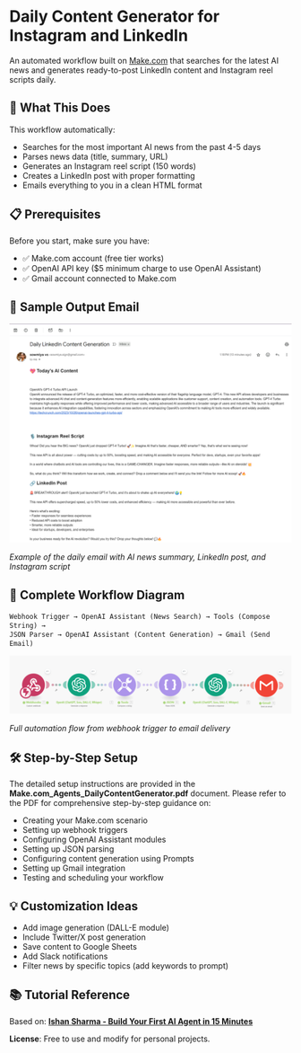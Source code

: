 # Daily Content Generator for Instagram and LinkedIn

An automated workflow built on [Make.com](https://www.make.com/) that searches for the latest AI news and generates ready-to-post LinkedIn content and Instagram reel scripts daily.

## 🎯 What This Does

This workflow automatically:
-  Searches for the most important AI news from the past 4-5 days
-  Parses news data (title, summary, URL)
-  Generates an Instagram reel script (150 words)
-  Creates a LinkedIn post with proper formatting
-  Emails everything to you in a clean HTML format

## 📋 Prerequisites

Before you start, make sure you have:
- ✅ Make.com account (free tier works)
- ✅ OpenAI API key ($5 minimum charge to use OpenAI Assistant)
- ✅ Gmail account connected to Make.com

## 📧 Sample Output Email

![FinalEmail Output](FinalEMailOutput.png)

*Example of the daily email with AI news summary, LinkedIn post, and Instagram script*

## 🔄 Complete Workflow Diagram

```
Webhook Trigger → OpenAI Assistant (News Search) → Tools (Compose String) → 
JSON Parser → OpenAI Assistant (Content Generation) → Gmail (Send Email)
```
![Workflow](Workflow.png)

*Full automation flow from webhook trigger to email delivery*

## 🛠️ Step-by-Step Setup

The detailed setup instructions are provided in the **Make.com_Agents_DailyContentGenerator.pdf** document. Please refer to the PDF for comprehensive step-by-step guidance on:

- Creating your Make.com scenario
- Setting up webhook triggers
- Configuring OpenAI Assistant modules 
- Setting up JSON parsing
- Configuring content generation using Prompts
- Setting up Gmail integration
- Testing and scheduling your workflow

## 💡 Customization Ideas

-  Add image generation (DALL-E module)
-  Include Twitter/X post generation
-  Save content to Google Sheets
-  Add Slack notifications
-  Filter news by specific topics (add keywords to prompt)

## 📚 Tutorial Reference

Based on: **[Ishan Sharma - Build Your First AI Agent in 15 Minutes](https://www.youtube.com/watch?v=lIDIEKkRrGI&t=610s)**

**License**: Free to use and modify for personal projects.

